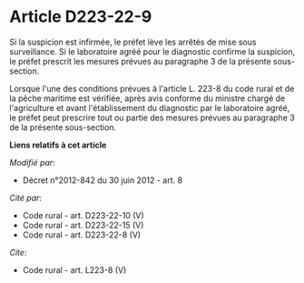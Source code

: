 # Article D223-22-9

Si la suspicion est infirmée, le préfet lève les arrêtés de mise sous surveillance. Si le laboratoire agréé pour le
diagnostic confirme la suspicion, le préfet prescrit les mesures prévues au paragraphe 3 de la présente sous-section. 

Lorsque l'une des conditions prévues à l'article L. 223-8 du code rural et de la pêche maritime est vérifiée, après avis
conforme du ministre chargé de l'agriculture et avant l'établissement du diagnostic par le laboratoire agréé, le préfet peut
prescrire tout ou partie des mesures prévues au paragraphe 3 de la présente sous-section.

**Liens relatifs à cet article**

_Modifié par_:

  - Décret n°2012-842 du 30 juin 2012 - art. 8

_Cité par_:

  - Code rural - art. D223-22-10 (V)
  - Code rural - art. D223-22-15 (V)
  - Code rural - art. D223-22-8 (V)

_Cite_:

  - Code rural - art. L223-8 (V)
